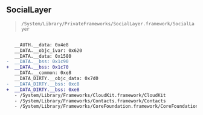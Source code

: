 ## SocialLayer

> `/System/Library/PrivateFrameworks/SocialLayer.framework/SocialLayer`

```diff

   __AUTH.__data: 0x4e8
   __DATA.__objc_ivar: 0x620
   __DATA.__data: 0x1580
-  __DATA.__bss: 0x1c90
+  __DATA.__bss: 0x1c70
   __DATA.__common: 0xe8
   __DATA_DIRTY.__objc_data: 0x7d0
-  __DATA_DIRTY.__bss: 0xc8
+  __DATA_DIRTY.__bss: 0xe8
   - /System/Library/Frameworks/CloudKit.framework/CloudKit
   - /System/Library/Frameworks/Contacts.framework/Contacts
   - /System/Library/Frameworks/CoreFoundation.framework/CoreFoundation

```
